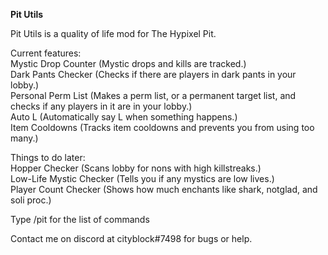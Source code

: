 **Pit Utils**  

Pit Utils is a quality of life mod for The Hypixel Pit.  

Current features:  
Mystic Drop Counter  (Mystic drops and kills are tracked.)  
Dark Pants Checker  (Checks if there are players in dark pants in your lobby.)  
Personal Perm List  (Makes a perm list, or a permanent target list, and checks if any players in it are in your lobby.)  
Auto L  (Automatically say L when something happens.)  
Item Cooldowns  (Tracks item cooldowns and prevents you from using too many.)  


Things to do later:  
Hopper Checker (Scans lobby for nons with high killstreaks.)  
Low-Life Mystic Checker (Tells you if any mystics are low lives.)  
Player Count Checker (Shows how much enchants like shark, notglad, and soli proc.)  

Type /pit for the list of commands

Contact me on discord at cityblock#7498 for bugs or help.
